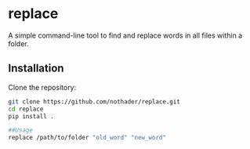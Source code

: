 # replace


A simple command-line tool to find and replace words in all files within a folder.

## Installation

Clone the repository:

```sh
git clone https://github.com/nothader/replace.git
cd replace
pip install .

##Usage
replace /path/to/folder "old_word" "new_word"
